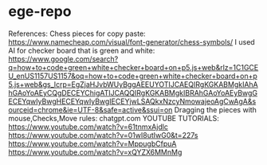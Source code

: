 # ege-repo

References: 
Chess pieces for copy paste: https://www.namecheap.com/visual/font-generator/chess-symbols/
I used AI for checker board that is green and white: https://www.google.com/search?q=how+to+code+green+white+checker+board+on+p5.js+web&rlz=1C1GCEU_enUS1157US1157&oq=how+to+code+green+white+checker+board+on+p5.js+web&gs_lcrp=EgZjaHJvbWUyBggAEEUYOTIJCAEQIRgKGKABMgkIAhAhGAoYoAEyCQgDECEYChigATIJCAQQIRgKGKABMgkIBRAhGAoYoAEyBwgGECEYqwIyBwgHECEYqwIyBwgIECEYjwLSAQkxNzcyNmowajeoAgCwAgA&sourceid=chrome&ie=UTF-8&safe=active&ssui=on
Dragging the pieces with mouse,Checks,Move rules: chatgpt.com
YOUTUBE TUTORIALS: https://www.youtube.com/watch?v=61tnmxAjdlc    https://www.youtube.com/watch?v=01wI8utIwG0&t=227s    https://www.youtube.com/watch?v=MppugbCfpuA    https://www.youtube.com/watch?v=xQYZX6MMnMg
